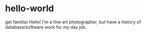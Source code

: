 # hello-world
get familiar
Hello!
I'm a fine art photographer, but have a history of database/software work for my day job.
